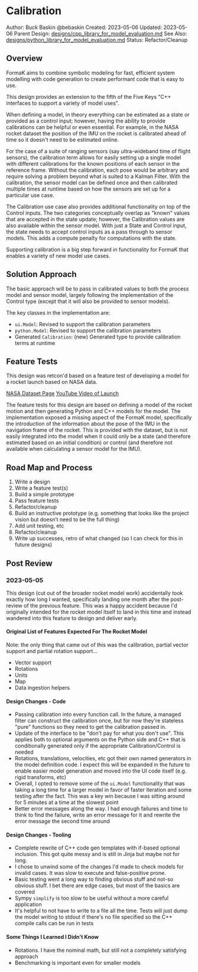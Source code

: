 # Calibration

Author: Buck Baskin @bebaskin
Created: 2023-05-06
Updated: 2023-05-06
Parent Design: [designs/cpp_library_for_model_evaluation.md](../designs/cpp_library_for_model_evaluation.md)
See Also: [designs/python_library_for_model_evaluation.md](../designs/python_library_for_model_evaluation.md)
Status: Refactor/Cleanup

## Overview

FormaK aims to combine symbolic modeling for fast, efficient system modelling
with code generation to create performant code that is easy to use.

This design provides an extension to the fifth of the Five Keys
"C++ interfaces to support a variety of model uses".

When defining a model, in theory everything can be estimated as a state or
provided as a control input; however, having the ability to provide
calibrations can be helpful or even essential. For example, in the NASA rocket
dataset the position of the IMU on the rocket is calibrated ahead of time so it
doesn't need to be estimated online.

For the case of a suite of ranging sensors (say ultra-wideband time of flight
sensors), the calibration term allows for easily setting up a single model with
different calibrations for the known positions of each sensor in the reference
frame. Without the calibration, each pose would be arbitrary and require
solving a problem beyond what is suited to a Kalman Filter. With the
calibration, the sensor model can be defined once and then calibrated multiple
times at runtime based on how the sensors are set up for a particular use case.

The Calibration use case also provides additional functionality on top of the
Control inputs. The two categories conceptually overlap as "known" values that
are accepted in the state update; however, the Calibration values are also
available within the sensor model. With just a State and Control input, the
state needs to accept control inputs as a pass through to sensor models. This
adds a compute penalty for computations with the state.

Supporting calibration is a big step forward in functionality for FormaK that
enables a variety of new model use cases.

## Solution Approach

The basic approach will be to pass in calibrated values to both the process
model and sensor model, largely following the implementation of the Control
type (except that it will also be provided to sensor models).

The key classes in the implementation are:
- `ui.Model`: Revised to support the calibration parameters
- `python.Model`: Revised to support the calibration parameters
- Generated `Calibration`: (new) Generated type to provide calibration terms at runtime

## Feature Tests

This design was retcon'd based on a feature test of developing a model for a
rocket launch based on NASA data.

[NASA Dataset Page](https://data.nasa.gov/Aerospace/Deorbit-Descent-and-Landing-Flight-1-DDL-F1-/vicw-ivgd)
[YouTube Video of Launch](https://www.youtube.com/watch?v=O97dPDkUGg4)

The feature tests for this design are based on defining a model of the rocket
motion and then generating Python and C++ models for the model. The
implementation exposed a missing aspect of the FormaK model, specifically the
introduction of the information about the pose of the IMU in the navigation
frame of the rocket. This is provided with the dataset, but is not easily
integrated into the model when it could only be a state (and therefore
estimated based on an initial condition) or control (and therefore not
available when calculating a sensor model for the IMU).

## Road Map and Process

1. Write a design
2. Write a feature test(s)
3. Build a simple prototype
4. Pass feature tests
5. Refactor/cleanup
6. Build an instructive prototype (e.g. something that looks like the project vision but doesn’t need to be the full thing)
7. Add unit testing, etc
8. Refactor/cleanup
9. Write up successes, retro of what changed (so I can check for this in future designs)

## Post Review

### 2023-05-05

This design (cut out of the broader rocket model work) accidentally took
exactly how long I wanted, specifically landing one month after the post-review
of the previous feature. This was a happy accident because I'd originally
intended for the rocket model itself to land in this time and instead wandered
into this feature to design and deliver early.

#### Original List of Features Expected For The Rocket Model

Note: the only thing that came out of this was the calibration, partial vector
support and partial rotation support...

- Vector support
- Rotations
- Units
- Map
- Data ingestion helpers

#### Design Changes - Code

- Passing calibration into every function call. In the future, a managed filter can construct the calibration once, but for now they're stateless "pure" functions so they need to get the calibration passed in.
- Update of the interface to be "don't pay for what you don't use". This applies both to optional arguments on the Python side and C++ that is conditionally generated only if the appropriate Calibration/Control is needed
- Rotations, translations, velocities, etc got their own named generators in the model definition code. I expect this will be expanded in the future to enable easier model generation and moved into the UI code itself (e.g. rigid transforms, etc)
- Overall, I opted to remove some of the `ui.Model` functionality that was taking a long time for a larger model in favor of faster iteration and some testing after the fact. This was a key win because I was sitting around for 5 minutes at a time at the slowest point
- Better error messages along the way. I had enough failures and time to think to find the failure, write an error message for it and rewrite the error message the second time around

#### Design Changes - Tooling

- Complete rewrite of C++ code gen templates with if-based optional inclusion. This got quite messy and is still in Jinja but maybe not for long.
- I chose to unwind some of the changes I'd made to check models for invalid cases. It was slow to execute and false-positive prone.
- Basic testing went a long way to finding obvious stuff and not-so obvious stuff. I bet there are edge cases, but most of the basics are covered
- Sympy `simplify` is too slow to be useful without a more careful application
- It's helpful to not have to write to a file all the time. Tests will just dump the model writing to stdout if there's no file specified so the C++ compile calls can be run in tests

#### Some Things I Learned I Didn't Know

- Rotations. I have the nominal math, but still not a completely satisfying approach
- Benchmarking is important even for smaller models

